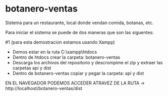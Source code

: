 # botanero-ventas
 Sistema para un restaurante, local donde vendan comida, botanas, etc.

 Para iniciar el sistema se puede de dos maneras que son las siguentes:
 
#1 
(para esta demostracion estamos usando Xampp)
- Demos estar en la ruta C:\xampp\htdocs
- Dentro de htdocs crear la carpeta: botanero-ventas
- Descarga los archivos del repositorio y descrompime el zip y extraer las carpetas api y dist
- Dentro de botanero-ventas copiar y pegar la carpeta: api y dist

EN EL NAVEGADOR PODEMOS ACCEDER ATRAVEZ DE LA RUTA -> http://localhost/botanero-ventas/dist
